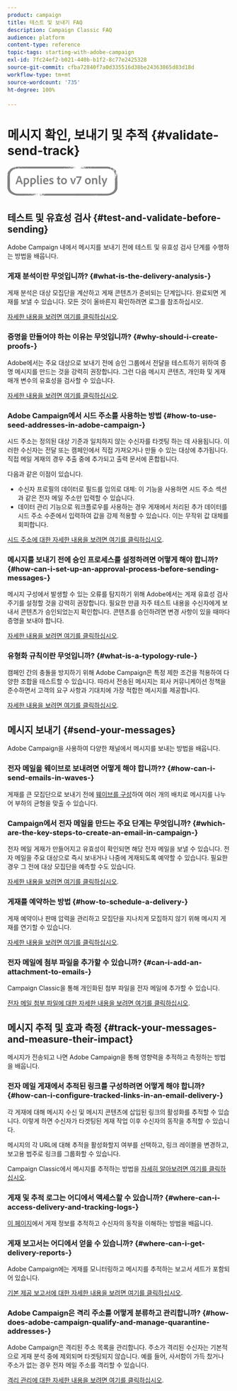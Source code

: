 ```yaml
---
product: campaign
title: 테스트 및 보내기 FAQ
description: Campaign Classic FAQ
audience: platform
content-type: reference
topic-tags: starting-with-adobe-campaign
exl-id: 7fc24ef2-b021-440b-b1f2-8c77e2425328
source-git-commit: cfba72840f7a0d335516d38be24363865d83d18d
workflow-type: tm+mt
source-wordcount: '735'
ht-degree: 100%

---
```


# 메시지 확인, 보내기 및 추적 {#validate-send-track}

![](../../assets/v7-only.svg)

## 테스트 및 유효성 검사 {#test-and-validate-before-sending}

Adobe Campaign 내에서 메시지를 보내기 전에 테스트 및 유효성 검사 단계를 수행하는 방법을 배웁니다.

### 게재 분석이란 무엇입니까? {#what-is-the-delivery-analysis-}

게재 분석은 대상 모집단을 계산하고 게재 콘텐츠가 준비되는 단계입니다. 완료되면 게재를 보낼 수 있습니다. 모든 것이 올바른지 확인하려면 로그를 참조하십시오.

[자세한 내용을 보려면 여기를 클릭하십시오](../../delivery/using/steps-validating-the-delivery.md).

### 증명을 만들어야 하는 이유는 무엇입니까? {#why-should-i-create-proofs-}

Adobe에서는 주요 대상으로 보내기 전에 승인 그룹에서 전달을 테스트하기 위하여 증명 메시지를 만드는 것을 강력히 권장합니다. 그런 다음 메시지 콘텐츠, 개인화 및 게재 매개 변수의 유효성을 검사할 수 있습니다.

[자세한 내용을 보려면 여기를 클릭하십시오](../../delivery/using/steps-validating-the-delivery.md#sending-a-proof).

### Adobe Campaign에서 시드 주소를 사용하는 방법  {#how-to-use-seed-addresses-in-adobe-campaign-}

시드 주소는 정의된 대상 기준과 일치하지 않는 수신자를 타겟팅 하는 데 사용됩니다. 이러한 수신자는 전달 또는 캠페인에서 직접 가져오거나 만들 수 있는 대상에 추가됩니다. 직접 메일 게재의 경우 추출 중에 추가되고 출력 문서에 혼합됩니다.

다음과 같은 이점이 있습니다.

* 수신자 프로필의 데이터로 필드를 임의로 대체: 이 기능을 사용하면 시드 주소 섹션과 같은 전자 메일 주소만 입력할 수 있습니다.
* 데이터 관리 기능으로 워크플로우를 사용하는 경우 게재에서 처리된 추가 데이터를 시드 주소 수준에서 입력하여 값을 강제 적용할 수 있습니다. 이는 무작위 값 대체를 회피합니다.

[시드 주소에 대한 자세한 내용을 보려면 여기를 클릭하십시오](../../delivery/using/about-seed-addresses.md).

### 메시지를 보내기 전에 승인 프로세스를 설정하려면 어떻게 해야 합니까? {#how-can-i-set-up-an-approval-process-before-sending-messages-}

메시지 구성에서 발생할 수 있는 오류를 탐지하기 위해 Adobe에서는 게재 유효성 검사 주기를 설정할 것을 강력히 권장합니다. 필요한 만큼 자주 테스트 내용을 수신자에게 보내서 콘텐츠가 승인되었는지 확인합니다. 콘텐츠를 승인하려면 변경 사항이 있을 때마다 증명을 보내야 합니다.

[자세한 내용을 보려면 여기를 클릭하십시오](../../delivery/using/steps-validating-the-delivery.md#sending-a-proof).

### 유형화 규칙이란 무엇입니까? {#what-is-a-typology-rule-}

캠페인 간의 충돌을 방지하기 위해 Adobe Campaign은 특정 제한 조건을 적용하여 다양한 조합을 테스트할 수 있습니다. 따라서 전송된 메시지는 회사 커뮤니케이션 정책을 준수하면서 고객의 요구 사항과 기대치에 가장 적합한 메시지를 제공합니다.

[자세한 내용을 보려면 여기를 클릭하십시오](../../campaign-opt/using/about-campaign-typologies.md).

## 메시지 보내기 {#send-your-messages}

Adobe Campaign을 사용하여 다양한 채널에서 메시지를 보내는 방법을 배웁니다.

### 전자 메일을 웨이브로 보내려면 어떻게 해야 합니까??  {#how-can-i-send-emails-in-waves-}

게재를 큰 모집단으로 보내기 전에 [웨이브를 구성](../../delivery/using/steps-sending-the-delivery.md#sending-using-multiple-waves)하여 여러 개의 배치로 메시지를 나누어 부하의 균형을 맞출 수 있습니다.

### Campaign에서 전자 메일을 만드는 주요 단계는 무엇입니까? {#which-are-the-key-steps-to-create-an-email-in-campaign-}

전자 메일 게재가 만들어지고 유효성이 확인되면 해당 전자 메일을 보낼 수 있습니다. 전자 메일을 주요 대상으로 즉시 보내거나 나중에 게재되도록 예약할 수 있습니다. 필요한 경우 그 전에 대상 모집단을 예측할 수도 있습니다.

[자세한 내용을 보려면 여기를 클릭하십시오](../../delivery/using/steps-validating-the-delivery.md#sending-a-proof).

### 게재를 예약하는 방법  {#how-to-schedule-a-delivery-}

게재 예약이나 판매 압력을 관리하고 모집단을 지나치게 모집하지 않기 위해 메시지 게재를 연기할 수 있습니다.

[자세한 내용을 보려면 여기를 클릭하십시오](../../delivery/using/steps-sending-the-delivery.md#scheduling-the-delivery-sending).

### 전자 메일에 첨부 파일을 추가할 수 있습니까? {#can-i-add-an-attachment-to-emails-}

Campaign Classic을 통해 개인화된 첨부 파일을 전자 메일에 추가할 수 있습니다.

[전자 메일 첨부 파일에 대한 자세한 내용을 보려면 여기를 클릭하십시오](../../delivery/using/attaching-files.md).

## 메시지 추적 및 효과 측정 {#track-your-messages-and-measure-their-impact}

메시지가 전송되고 나면 Adobe Campaign을 통해 영향력을 추적하고 측정하는 방법을 배웁니다.

### 전자 메일 게재에서 추적된 링크를 구성하려면 어떻게 해야 합니까? {#how-can-i-configure-tracked-links-in-an-email-delivery-}

각 게재에 대해 메시지 수신 및 메시지 콘텐츠에 삽입된 링크의 활성화를 추적할 수 있습니다. 이렇게 하면 수신자가 타겟팅된 게재 작업 이후 수신자의 동작을 추적할 수 있습니다.

메시지의 각 URL에 대해 추적을 활성화할지 여부를 선택하고, 링크 레이블을 변경하고, 보고용 범주로 링크를 그룹화할 수 있습니다.

Campaign Classic에서 메시지를 추적하는 방법을 [자세히 알아보려면 여기를 클릭하십시오](../../delivery/using/about-message-tracking.md).

### 게재 및 추적 로그는 어디에서 액세스할 수 있습니까? {#where-can-i-access-delivery-and-tracking-logs-}

[이 페이지](../../delivery/using/delivery-dashboard.md)에서 게재 정보를 추적하고 수신자의 동작을 이해하는 방법을 배웁니다.

### 게재 보고서는 어디에서 얻을 수 있습니까? {#where-can-i-get-delivery-reports-}

Adobe Campaign에는 게재를 모니터링하고 메시지를 추적하는 보고서 세트가 포함되어 있습니다.

[기본 제공 보고서에 대한 자세한 내용을 보려면 여기를 클릭하십시오](../../reporting/using/delivery-reports.md).

### Adobe Campaign은 격리 주소를 어떻게 분류하고 관리합니까? {#how-does-adobe-campaign-qualify-and-manage-quarantine-addresses-}

Adobe Campaign은 격리된 주소 목록을 관리합니다. 주소가 격리된 수신자는 기본적으로 게재 분석 중에 제외되며 타겟팅되지 않습니다. 예를 들어, 사서함이 가득 찼거나 주소가 없는 경우 전자 메일 주소를 격리할 수 있습니다.

[격리 관리에 대한 자세한 내용을 보려면 여기를 클릭하십시오](../../delivery/using/understanding-quarantine-management.md).
